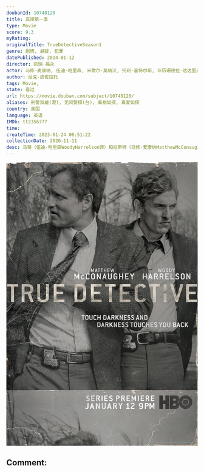 ```yaml
---
doubanId: 10748120
title: 真探第一季
type: Movie
score: 9.3
myRating: 
originalTitle: TrueDetectiveSeason1
genre: 剧情, 悬疑, 犯罪
datePublished: 2014-01-12
director: 凯瑞·福永
actor: 马修·麦康纳, 伍迪·哈里森, 米歇尔·莫纳汉, 托利·基特尔斯, 亚历珊德拉·达达里奥, 迈克尔·波茨, 麦迪逊·沃尔夫, ·埃弗摩尔, 丹娜·格瑞尔, 艾琳·莫里亚蒂, 莉莉·西蒙斯, 尼克·皮佐拉托, 谢伊·惠格姆, 伊莉莎白·里瑟, 克拉克·彼得斯, 布莱特顿·沙比诺, 凯文·杜恩, 格伦·弗莱舍尔, 艾珠·帕森斯, 约瑟夫·斯科拉, 乔·克里斯特, 杰伊·桑德斯, 南希·德马尔斯, 查尔斯·哈尔福德, 布拉德·卡特, undefined, 戴夫·戴维斯, 大卫·斯提夫尔, 约翰·伯纳克, 库尔特·克劳斯, 艾丽西亚·奥奇瑟
author: 尼克·皮佐拉托
tags: Movie, 
state: 看过
url: https://movie.douban.com/subject/10748120/
aliases: 刑警双雄(港), 无间警探(台), 真相如探, 真爱如探
country: 美国
language: 英语
IMDb: tt2356777
time: 
createTime: 2023-01-24 00:51:22
collectionDate: 2020-11-11
desc: 马蒂（伍迪·哈里森WoodyHarrelson饰）和拉斯特（马修·麦康纳MatthewMcConaughey饰）是一对合作多年的搭档，马蒂为人开朗圆滑，在警局的同事里很吃得开，而拉斯特则恰...
---
```


![image](assets/p2161543367.jpg)

Comment: 
---

